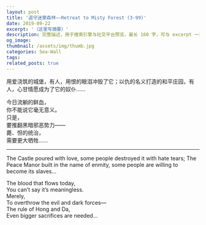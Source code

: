 ```yaml
---
layout: post
title: '退守迷蒙森林——Retreat to Misty Forest (3-99)'
date: 2019-09-22
excerpt: '（这里写摘要）'
description: 完整描述，用于搜索引擎与社交平台预览，最长 160 字，可与 excerpt 一致
og_image: 
thumbnail: /assets/img/thumb.jpg
categories: Sea-Wall
tags: 
related_posts: true
---
```


用爱浇筑的城堡，有人，用恨的眼泪冲毁了它；以仇的名义打造的和平庄园，有人，心甘情愿成为了它的奴仆……

今日流躺的鲜血，  
你不能说它毫无意义。  
只是，  
要推翻黑暗邪恶势力——  
薨、怛的统治，  
需要更大牺牲……

---

The Castle poured with love, some people destroyed it with hate tears; The Peace Manor built in the name of enmity, some people are willing to become its slaves…

The blood that flows today,  
You can’t say it’s meaningless.  
Merely,  
To overthrow the evil and dark forces—  
The rule of Hong and Da,  
Even bigger sacrifices are needed…